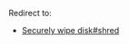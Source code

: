 Redirect to:

*   [Securely wipe disk#shred](/index.php/Securely_wipe_disk#shred "Securely wipe disk")